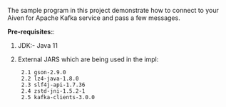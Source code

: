 The sample program in this project demonstrate how to connect to your Aiven for Apache Kafka service and pass a few messages.

**Pre-requisites:**:
1. JDK:- Java 11
2. External JARS which are being used in the impl:

		2.1 gson-2.9.0
		2.2 lz4-java-1.8.0
		2.3 slf4j-api-1.7.36
		2.4 zstd-jni-1.5.2-1
		2.5 kafka-clients-3.0.0

